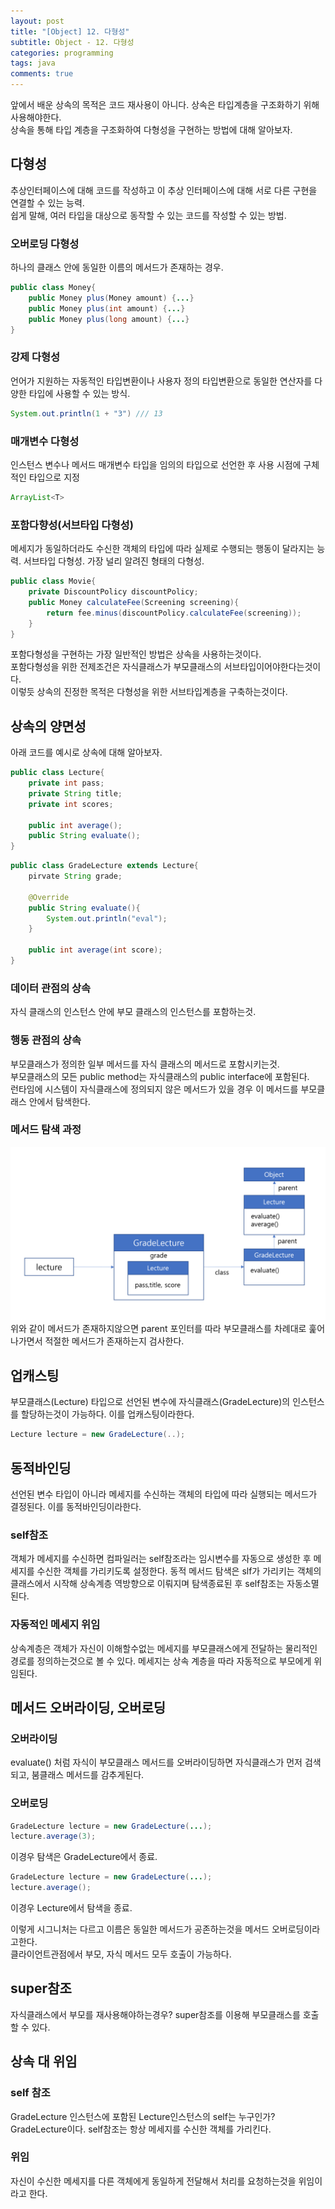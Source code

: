 ```yaml
---
layout: post
title: "[Object] 12. 다형성"
subtitle: Object - 12. 다형성
categories: programming
tags: java
comments: true
---
```


앞에서 배운 상속의 목적은 코드 재사용이 아니다. 상속은 타입계층을 구조화하기 위해 사용해야한다.  
상속을 통해 타입 계층을 구조화하여 다형성을 구현하는 방법에 대해 알아보자.

## 다형성
추상인터페이스에 대해 코드를 작성하고 이 추상 인터페이스에 대해 서로 다른 구현을 연결할 수 있는 능력.  
쉽게 말해, 여러 타입을 대상으로 동작할 수 있는 코드를 작성할 수 있는 방법.  

### 오버로딩 다형성
하나의 클래스 안에 동일한 이름의 메서드가 존재하는 경우.
```java
public class Money{
    public Money plus(Money amount) {...}
    public Money plus(int amount) {...}
    public Money plus(long amount) {...}
}
```


### 강제 다형성
언어가 지원하는 자동적인 타입변환이나 사용자 정의 타입변환으로 동일한 연산자를 다양한 타입에 사용할 수 있는 방식.
```java
System.out.println(1 + "3") /// 13
```

### 매개변수 다형성
인스턴스 변수나 메서드 매개변수 타입을 임의의 타입으로 선언한 후 사용 시점에 구체적인 타입으로 지정
```java
ArrayList<T>
```

### 포함다향성(서브타입 다형성)
메세지가 동일하더라도 수신한 객체의 타입에 따라 실제로 수행되는 행동이 달라지는 능력. 서브타입 다형성. 가장 널리 알려진 형태의 다형성.
```java
public class Movie{
    private DiscountPolicy discountPolicy;
    public Money calculateFee(Screening screening){
        return fee.minus(discountPolicy.calculateFee(screening));
    }
}
``` 
포함다형성을 구현하는 가장 일반적인 방법은 상속을 사용하는것이다.  
포함다형성을 위한 전제조건은 자식클래스가 부모클래스의 서브타입이어야한다는것이다.  
이렇듯 상속의 진정한 목적은 다형성을 위한 서브타입계층을 구축하는것이다.  

## 상속의 양면성
아래 코드를 예시로 상속에 대해 알아보자.  
```java
public class Lecture{
    private int pass;
    private String title;
    private int scores;
    
    public int average();
    public String evaluate();
}
```
```java
public class GradeLecture extends Lecture{
    pirvate String grade;

    @Override
    public String evaluate(){
        System.out.println("eval");
    }

    public int average(int score);
}
```

### 데이터 관점의 상속
자식 클래스의 인스턴스 안에 부모 클래스의 인스턴스를 포함하는것.

### 행동 관점의 상속
부모클래스가 정의한 일부 메서드를 자식 클래스의 메서드로 포함시키는것.  
부모클래스의 모든 public method는 자식클래스의 public interface에 포함된다.  
런타임에 시스템이 자식클래스에 정의되지 않은 메서드가 있을 경우 이 메서드를 부모클래스 안에서 탐색한다.

### 메서드 탐색 과정
![164_1](https://github.com/berrrrr/berrrrr.github.io/blob/master/_images/177_1.png?raw=true)  
위와 같이 메서드가 존재하지않으면 parent 포인터를 따라 부모클래스를 차례대로 훑어 나가면서 적절한 메서드가 존재하는지 검사한다.

## 업캐스팅
부모클래스(Lecture) 타입으로 선언된 변수에 자식클래스(GradeLecture)의 인스턴스를 할당하는것이 가능하다. 이를 업캐스팅이라한다.
```java
Lecture lecture = new GradeLecture(..);
```

## 동적바인딩
선언된 변수 타입이 아니라 메세지를 수신하는 객체의 타입에 따라 실행되는 메서드가 결정된다. 이를 동적바인딩이라한다.

### self참조
객체가 메세지를 수신하면 컴파일러는 self참조라는 임시변수를 자동으로 생성한 후 메세지를 수신한 객체를 가리키도록 설정한다. 동적 메서드 탐색은 slf가 가리키는 객체의 클래스에서 시작해 상속계층 역방향으로 이뤄지며 탐색종료된 후 self참조는 자동소멸된다.

### 자동적인 메세지 위임
상속계층은 객체가 자신이 이해할수없는 메세지를 부모클래스에게 전달하는 물리적인 경로를 정의하는것으로 볼 수 있다. 메세지는 상속 계층을 따라 자동적으로 부모에게 위임된다. 

## 메서드 오버라이딩, 오버로딩
### 오버라이딩 
evaluate() 처럼 자식이 부모클래스 메서드를 오버라이딩하면 자식클래스가 먼저 검색되고, 붐클래스 메서드를 감추게된다.

### 오버로딩
```java
GradeLecture lecture = new GradeLecture(...);
lecture.average(3);
```
이경우 탐색은 GradeLecture에서 종료. 

```java
GradeLecture lecture = new GradeLecture(...);
lecture.average();
```
이경우 Lecture에서 탐색을 종료. 

이렇게 시그니처는 다르고 이름은 동일한 메서드가 공존하는것을 메서드 오버로딩이라고한다.  
클라이언트관점에서 부모, 자식 메서드 모두 호출이 가능하다.

## super참조
자식클래스에서 부모를 재사용해야하는경우? 
super참조를 이용해 부모클래스를 호출할 수 있다.

## 상속 대 위임
### self 참조
GradeLecture 인스턴스에 포함된 Lecture인스턴스의 self는 누구인가? GradeLecture이다. self참조는 항상 메세지를 수신한 객체를 가리킨다.  
### 위임
자신이 수신한 메세지를 다른 객체에게 동일하게 전달해서 처리를 요청하는것을 위임이라고 한다. 
